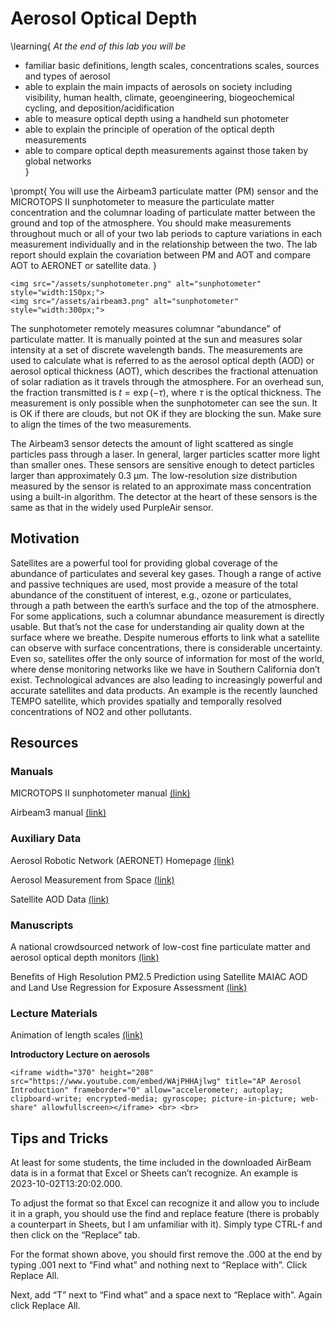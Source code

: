 # Aerosol Optical Depth

\learning{
*At the end of this lab you will be*
- familiar basic definitions, length scales, concentrations scales, sources and types of aerosol
- able to explain the main impacts of aerosols on society including visibility, human health, climate, geoengineering, biogeochemical cycling, and deposition/acidification
- able to measure optical depth using a handheld sun photometer
- able to explain the principle of operation of the optical depth measurements
- able to compare optical depth measurements against those taken by global networks  
}

\prompt{
You will use the Airbeam3 particulate matter (PM) sensor and the MICROTOPS II sunphotometer to measure the particulate matter concentration and the columnar loading of particulate matter between the ground and top of the atmosphere. You should make measurements throughout much or all of your two lab periods to capture variations in each measurement individually and in the relationship between the two. The lab report should explain the covariation between PM and AOT and compare AOT to AERONET or satellite data.
}

~~~
<img src="/assets/sunphotometer.png" alt="sunphotometer" style="width:150px;">
<img src="/assets/airbeam3.png" alt="sunphotometer" style="width:300px;">
~~~

The sunphotometer remotely measures columnar “abundance” of particulate matter. It is manually pointed at the sun and measures solar intensity at a set of discrete wavelength bands. The measurements are used to calculate what is referred to as the aerosol optical depth (AOD) or aerosol optical thickness (AOT), which describes the fractional attenuation of solar radiation as it travels through the atmosphere. For an overhead sun, the fraction transmitted is $t = \exp(-\tau)$, where $\tau$ is the optical thickness. The measurement is only possible when the sunphotometer can see the sun. It is OK if there are clouds, but not OK if they are blocking the sun. Make sure to align the times of the two measurements.

The Airbeam3 sensor detects the amount of light scattered as single particles pass through a laser. In general, larger particles scatter more light than smaller ones. These sensors are sensitive enough to detect particles larger than approximately 0.3 μm. The low-resolution size distribution measured by the sensor is related to an approximate mass concentration using a built-in algorithm. The detector at the heart of these sensors is the same as that in the widely used PurpleAir sensor. 

## Motivation

Satellites are a powerful tool for providing global coverage of the abundance of particulates and several key gases. Though a range of active and passive techniques are used, most provide a measure of the total abundance of the constituent of interest, e.g., ozone or particulates, through a path between the earth’s surface and the top of the atmosphere. For some applications, such a columnar abundance measurement is directly usable. But that’s not the case for understanding air quality down at the surface where we breathe. Despite numerous efforts to link what a satellite can observe with surface concentrations, there is considerable uncertainty. Even so, satellites offer the only source of information for most of the world, where dense monitoring networks like we have in Southern California don’t exist. Technological advances are also leading to increasingly powerful and accurate satellites and data products. An example is the recently launched TEMPO satellite, which provides spatially and temporally resolved concentrations of NO2 and other pollutants.

## Resources

### Manuals
MICROTOPS II sunphotometer manual [(link)](https://drive.google.com/file/d/1wllTUjzr8n3TkXgJvoigolQnyT5fdK8U/view?usp=sharing)

Airbeam3 manual [(link)](https://www.habitatmap.org/airbeam/users-guide)

### Auxiliary Data
Aerosol Robotic Network (AERONET) Homepage [(link)](https://aeronet.gsfc.nasa.gov/)

Aerosol Measurement from Space [(link)](https://earth.gsfc.nasa.gov/climate/data/deep-blue/science)

Satellite AOD Data [(link)](https://neo.gsfc.nasa.gov/view.php?datasetId=MODAL2_M_AER_OD)

### Manuscripts
A national crowdsourced network of low-cost fine particulate matter and aerosol optical depth monitors [(link)](https://pubs.rsc.org/en/content/articlelanding/2023/ea/d3ea00086a)

Benefits of High Resolution PM2.5 Prediction using Satellite MAIAC AOD and Land Use Regression for Exposure Assessment [(link)](https://pubs.acs.org/doi/10.1021/acs.est.9b03799)

### Lecture Materials

Animation of length scales [(link)](https://learn.genetics.utah.edu/content/cells/scale/)

**Introductory Lecture on aerosols**

~~~
<iframe width="370" height="208" src="https://www.youtube.com/embed/WAjPHHAjlwg" title="AP Aerosol Introduction" frameborder="0" allow="accelerometer; autoplay; clipboard-write; encrypted-media; gyroscope; picture-in-picture; web-share" allowfullscreen></iframe> <br> <br>
~~~

## Tips and Tricks

At least for some students, the time included in the downloaded AirBeam data is in a format that Excel or Sheets can’t recognize. An example is 2023-10-02T13:20:02.000.

To adjust the format so that Excel can recognize it and allow you to include it in a graph, you should use the find and replace feature (there is probably a counterpart in Sheets, but I am unfamiliar with it). Simply type CTRL-f and then click on the “Replace” tab. 

For the format shown above, you should first remove the .000 at the end by typing .001 next to “Find what” and nothing next to “Replace with”. Click Replace All. 

Next, add “T” next to “Find what” and a space next to “Replace with”. Again click Replace All.
